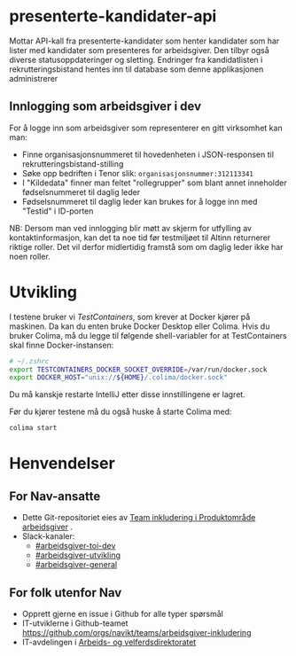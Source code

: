 # presenterte-kandidater-api

Mottar API-kall fra presenterte-kandidater som henter kandidater som har lister med kandidater som presenteres for
arbeidsgiver. Den tilbyr også diverse statusoppdateringer og sletting.
Endringer fra kandidatlisten i rekrutteringsbistand hentes inn til database som denne applikasjonen administrerer

## Innlogging som arbeidsgiver i dev

For å logge inn som arbeidsgiver som representerer en gitt virksomhet kan man:

- Finne organisasjonsnummeret til hovedenheten i JSON-responsen til rekrutteringsbistand-stilling
- Søke opp bedriften i Tenor slik: ```organisasjonsnummer:312113341```
- I "Kildedata" finner man feltet "rollegrupper" som blant annet inneholder fødselsnummeret til daglig leder
- Fødselsnummeret til daglig leder kan brukes for å logge inn med "Testid" i ID-porten

NB: Dersom man ved innlogging blir møtt av skjerm for utfylling av kontaktinformasjon, kan det ta noe tid før
testmiljøet til Altinn returnerer riktige roller. Det vil derfor midlertidig framstå som om daglig leder ikke har noen
roller.

# Utvikling

I testene bruker vi _TestContainers_, som krever at Docker kjører på maskinen. Da kan du enten bruke Docker Desktop
eller Colima. Hvis du bruker Colima, må du legge til følgende shell-variabler for at TestContainers skal finne
Docker-instansen:

```sh
# ~/.zshrc
export TESTCONTAINERS_DOCKER_SOCKET_OVERRIDE=/var/run/docker.sock
export DOCKER_HOST="unix://${HOME}/.colima/docker.sock"
```

Du må kanskje restarte IntelliJ etter disse innstillingene er lagret.

Før du kjører testene må du også huske å starte Colima med:

```sh
colima start
```

# Henvendelser

## For Nav-ansatte

- Dette Git-repositoriet eies
  av [Team inkludering i Produktområde arbeidsgiver](https://navno.sharepoint.com/sites/intranett-prosjekter-og-utvikling/SitePages/Produktomr%C3%A5de-arbeidsgiver.aspx)
  .
- Slack-kanaler:
    - [#arbeidsgiver-toi-dev](https://nav-it.slack.com/archives/C02HTU8DBSR)
    - [#arbeidsgiver-utvikling](https://nav-it.slack.com/archives/CD4MES6BB)
    - [#arbeidsgiver-general](https://nav-it.slack.com/archives/CCM649PDH)

## For folk utenfor Nav

- Opprett gjerne en issue i Github for alle typer spørsmål
- IT-utviklerne i Github-teamet https://github.com/orgs/navikt/teams/arbeidsgiver-inkludering
- IT-avdelingen
  i [Arbeids- og velferdsdirektoratet](https://www.nav.no/no/NAV+og+samfunn/Kontakt+NAV/Relatert+informasjon/arbeids-og-velferdsdirektoratet-kontorinformasjon)
